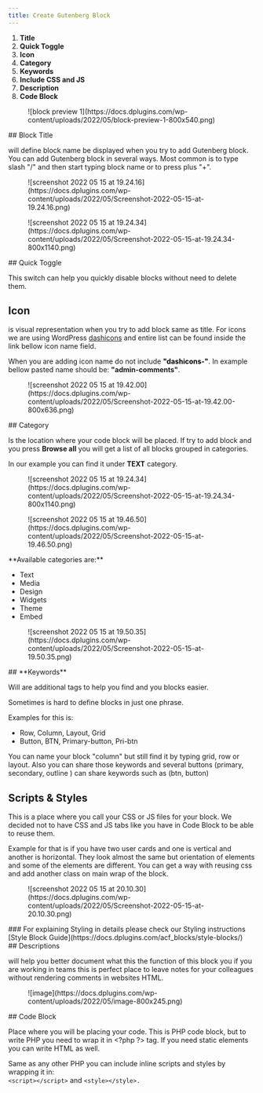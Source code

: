 ```yaml
---
title: Create Gutenberg Block
---
```


1. **Title**
2. **Quick Toggle**
3. **Icon**
4. **Category**
5. **Keywords**
6. **Include CSS and JS**
7. **Description**
8. **Code Block**

<figure class="wp-block-image size-large">![block preview 1](https://docs.dplugins.com/wp-content/uploads/2022/05/block-preview-1-800x540.png)</figure>## Block Title 

will define block name be displayed when you try to add Gutenberg block. You can add Gutenberg block in several ways. Most common is to type slash "/" and then start typing block name or to press plus "+".

<div class="is-layout-flex wp-container-49 wp-block-columns"><div class="is-layout-flow wp-block-column"><figure class="wp-block-image size-full">![screenshot 2022 05 15 at 19.24.16](https://docs.dplugins.com/wp-content/uploads/2022/05/Screenshot-2022-05-15-at-19.24.16.png)</figure></div><div class="is-layout-flow wp-block-column"><figure class="wp-block-image size-large">![screenshot 2022 05 15 at 19.24.34](https://docs.dplugins.com/wp-content/uploads/2022/05/Screenshot-2022-05-15-at-19.24.34-800x1140.png)</figure></div></div>## Quick Toggle

This switch can help you quickly disable blocks without need to delete them.

## Icon

is visual representation when you try to add block same as title. For icons we are using WordPress [dashicons](https://developer.wordpress.org/resource/dashicons/#image-rotate-left) and entire list can be found inside the link bellow icon name field.

When you are adding icon name do not include <mark class="has-inline-color has-vivid-red-color" style="background-color:rgba(0, 0, 0, 0)">**"dashicons-"**</mark>. In example bellow pasted name should be: **"**admin-comments**"**.

<figure class="wp-block-image size-large">![screenshot 2022 05 15 at 19.42.00](https://docs.dplugins.com/wp-content/uploads/2022/05/Screenshot-2022-05-15-at-19.42.00-800x636.png)</figure>## Category

Is the location where your code block will be placed. If try to add block and you press **Browse all** you will get a list of all blocks grouped in categories.

In our example you can find it under **TEXT** category.

<div class="is-layout-flex wp-container-52 wp-block-columns"><div class="is-layout-flow wp-block-column"><figure class="wp-block-image size-large">![screenshot 2022 05 15 at 19.24.34](https://docs.dplugins.com/wp-content/uploads/2022/05/Screenshot-2022-05-15-at-19.24.34-800x1140.png)</figure></div><div class="is-layout-flow wp-block-column"><figure class="wp-block-image size-full">![screenshot 2022 05 15 at 19.46.50](https://docs.dplugins.com/wp-content/uploads/2022/05/Screenshot-2022-05-15-at-19.46.50.png)</figure></div></div><div class="is-layout-flex wp-container-55 wp-block-columns"><div class="is-layout-flow wp-block-column">**Available categories are:**

- Text
- Media
- Design
- Widgets
- Theme
- Embed

</div><div class="is-layout-flow wp-block-column"><figure class="wp-block-image size-full">![screenshot 2022 05 15 at 19.50.35](https://docs.dplugins.com/wp-content/uploads/2022/05/Screenshot-2022-05-15-at-19.50.35.png)</figure></div></div>## **Keywords**

Will are additional tags to help you find and you blocks easier.

Sometimes is hard to define blocks in just one phrase.

Examples for this is:

- Row, Column, Layout, Grid
- Button, BTN, Primary-button, Pri-btn

You can name your block "column" but still find it by typing grid, row or layout. Also you can share those keywords and several buttons (primary, secondary, outline ) can share keywords such as (btn, button)

## Scripts &amp; Styles

This is a place where you call your CSS or JS files for your block. We decided not to have CSS and JS tabs like you have in Code Block to be able to reuse them.

Example for that is if you have two user cards and one is vertical and another is horizontal. They look almost the same but orientation of elements and some of the elements are different. You can get a way with reusing css and add another class on main wrap of the block.

<figure class="wp-block-image size-full">![screenshot 2022 05 15 at 20.10.30](https://docs.dplugins.com/wp-content/uploads/2022/05/Screenshot-2022-05-15-at-20.10.30.png)</figure><div class="is-layout-flow wp-block-group"><div class="wp-block-group__inner-container">### For explaining Styling in details please check our Styling instructions

<div class="is-content-justification-center is-layout-flex wp-container-56 wp-block-buttons"><div class="wp-block-button">[Style Block Guide](https://docs.dplugins.com/acf_blocks/style-blocks/)</div></div></div></div>## Descriptions

will help you better document what this the function of this block you if you are working in teams this is perfect place to leave notes for your colleagues without rendering comments in websites HTML.

<figure class="wp-block-image size-large">![image](https://docs.dplugins.com/wp-content/uploads/2022/05/image-800x245.png)</figure>## Code Block

Place where you will be placing your code. This is PHP code block, but to write PHP you need to wrap it in &lt;?php ?&gt; tag. If you need static elements you can write HTML as well.

Same as any other PHP you can include inline scripts and styles by wrapping it in:  
`<script></script>` and `<style></style>.`